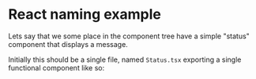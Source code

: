 # React naming example

Lets say that we some place in the component tree have a simple "status" component that displays a message.

Initially this should be a single file, named `Status.tsx` exporting a single functional component like so:
